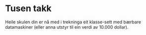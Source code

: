 

# Tusen takk

Heile skulen din er nå med i trekninga eit klasse-sett med bærbare datamaskiner (eller anna utstyr til ein verdi av 10.000 dollar).